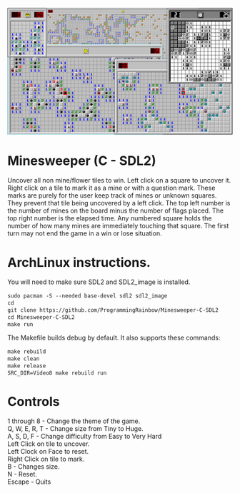 ![Screenshot](screenshot.png)

# Minesweeper (C - SDL2)
Uncover all non mine/flower tiles to win. Left click on a square to uncover it. Right click on a tile to mark it as a mine or with a question mark. These marks are purely for the user keep track of mines or unknown squares. They prevent that tile being uncovered by a left click. The top left number is the number of mines on the board minus the number of flags placed. The top right number is the elapsed time. Any numbered square holds the number of how many mines are immediately touching that square. The first turn may not end the game in a win or lose situation.

# ArchLinux instructions.
You will need to make sure SDL2 and SDL2_image is installed.
```
sudo pacman -S --needed base-devel sdl2 sdl2_image
cd
git clone https://github.com/ProgrammingRainbow/Minesweeper-C-SDL2
cd Minesweeper-C-SDL2
make run
```
The Makefile builds debug by default. It also supports these commands:
```
make rebuild
make clean
make release
SRC_DIR=Video8 make rebuild run
```
# Controls
1 through 8 - Change the theme of the game.\
Q, W, E, R, T - Change size from Tiny to Huge.\
A, S, D, F - Change difficulty from Easy to Very Hard\
Left Click on tile to uncover.\
Left Clock on Face to reset.\
Right Click on tile to mark.\
B - Changes size. \
N - Reset. \
Escape - Quits
